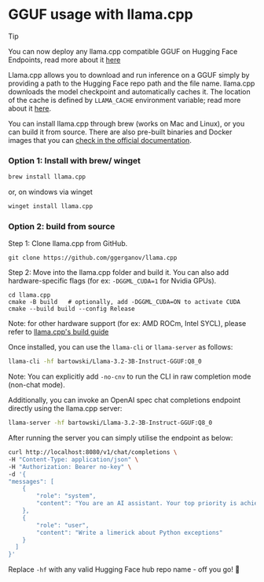 # GGUF usage with llama.cpp

> [!TIP]
> You can now deploy any llama.cpp compatible GGUF on Hugging Face Endpoints, read more about it [here](https://huggingface.co/docs/inference-endpoints/en/others/llamacpp_container)

Llama.cpp allows you to download and run inference on a GGUF simply by providing a path to the Hugging Face repo path and the file name. llama.cpp downloads the model checkpoint and automatically caches it. The location of the cache is defined by `LLAMA_CACHE` environment variable; read more about it [here](https://github.com/ggerganov/llama.cpp/pull/7826).

You can install llama.cpp through brew (works on Mac and Linux), or you can build it from source. There are also pre-built binaries and Docker images that you can [check in the official documentation](https://github.com/ggerganov/llama.cpp?tab=readme-ov-file#usage).

 ### Option 1: Install with brew/ winget

```bash
brew install llama.cpp
```

or, on windows via winget

```bash
winget install llama.cpp
```

### Option 2: build from source

Step 1: Clone llama.cpp from GitHub.

```
git clone https://github.com/ggerganov/llama.cpp
```

Step 2: Move into the llama.cpp folder and build it. You can also add hardware-specific flags (for ex: `-DGGML_CUDA=1` for Nvidia GPUs).

```
cd llama.cpp
cmake -B build   # optionally, add -DGGML_CUDA=ON to activate CUDA
cmake --build build --config Release
```

Note: for other hardware support (for ex: AMD ROCm, Intel SYCL), please refer to [llama.cpp's build guide](https://github.com/ggml-org/llama.cpp/blob/master/docs/build.md)

Once installed, you can use the `llama-cli` or `llama-server` as follows:

```bash
llama-cli -hf bartowski/Llama-3.2-3B-Instruct-GGUF:Q8_0
```

Note: You can explicitly add `-no-cnv` to run the CLI in raw completion mode (non-chat mode).

Additionally, you can invoke an OpenAI spec chat completions endpoint directly using the llama.cpp server:

```bash
llama-server -hf bartowski/Llama-3.2-3B-Instruct-GGUF:Q8_0
```

After running the server you can simply utilise the endpoint as below:

```bash
curl http://localhost:8080/v1/chat/completions \
-H "Content-Type: application/json" \
-H "Authorization: Bearer no-key" \
-d '{
"messages": [
    {
        "role": "system",
        "content": "You are an AI assistant. Your top priority is achieving user fulfilment via helping them with their requests."
    },
    {
        "role": "user",
        "content": "Write a limerick about Python exceptions"
    }
  ]
}'
```

Replace `-hf` with any valid Hugging Face hub repo name - off you go! 🦙
